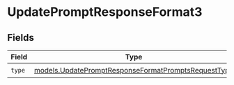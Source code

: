 # UpdatePromptResponseFormat3


## Fields

| Field                                                                                                            | Type                                                                                                             | Required                                                                                                         | Description                                                                                                      |
| ---------------------------------------------------------------------------------------------------------------- | ---------------------------------------------------------------------------------------------------------------- | ---------------------------------------------------------------------------------------------------------------- | ---------------------------------------------------------------------------------------------------------------- |
| `type`                                                                                                           | [models.UpdatePromptResponseFormatPromptsRequestType](../models/updatepromptresponseformatpromptsrequesttype.md) | :heavy_check_mark:                                                                                               | N/A                                                                                                              |